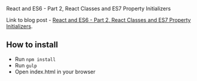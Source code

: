 
React and ES6 - Part 2, React Classes and ES7 Property Initializers

Link to blog post - [React and ES6 - Part 2, React Classes and ES7 Property Initializers](http://yiqizhongchuang.cn/react-and-es6-part-2-react-classes-and-es7-property-initializers).

## How to install

* Run `npm install`
* Run `gulp`
* Open index.html in your browser
